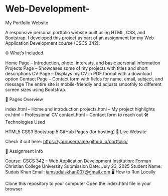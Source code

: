 # Web-Development-

My Portfolio Website

A responsive personal portfolio website built using HTML, CSS, and Bootstrap. I developed this project as part of an assignment for my Web Application Development course (CSCS 342).

🌐 What’s Included

Home Page – Introduction, photo, interests, and basic personal information
Projects Page – Showcases some of my projects with titles and short descriptions
CV Page – Displays my CV in PDF format with a download option
Contact Page – Contact form with fields for name, email, subject, and message
The entire site is mobile-friendly and adjusts smoothly to different screen sizes using Bootstrap.

🔗 Pages Overview

index.html – Home and introduction
projects.html – My project highlights
cv.html – Professional CV
contact.html – Contact form to reach out
🛠️ Technologies Used

HTML5
CSS3
Bootstrap 5
GitHub Pages (for hosting)
📍 Live Website

Check it out here: https://yourusername.github.io/portfolio/

📘 Assignment Info

Course: CSCS 342 – Web Application Development
Institution: Forman Christian College University
Submission Date: July 23, 2025
Student Name: Sudais Khan
Email: iamsudaiskhan007@gmail.com
🖥️ How to Run Locally

Clone this repository to your computer
Open the index.html file in your browser
